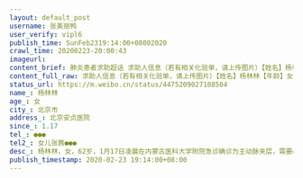 ```yaml
---
layout: default_post
username: 张美丽鸭
user_verify: vipl6
publish_time: SunFeb2319:14:00+08002020
crawl_time: 20200223-20:00:43
imageurl: 
content_brief: 肺炎患者求助超话 求助人信息（若有相关化验单，请上传图片）【姓名】杨林林【年龄】女【所在城市】北京市【所在小区、社区】北京安贞医院【患病时间】1.17【联系方式】●●●【其他紧急联系人】女儿张茜●●●【病情描述】杨林林，女，62岁，1月17日凌晨在内蒙古医科大学附院急 ...全文
content_full_raw: 求助人信息（若有相关化验单，请上传图片）【姓名】杨林林【年龄】女【所在城市】北京市【所在小区、社区】北京安贞医院【患病时间】1.17【联系方式】●●●【其他紧急联系人】女儿张茜●●●【病情描述】杨林林，女，62岁，1月17日凌晨在内蒙古医科大学附院急诊确诊为主动脉夹层，需要心脏上换血管做手术，17日中午到北京安贞医院下午四点接受手术，在ICU待到2月2日，然后在普通病房待到现在。2月6号左右医院就建议我们回当地医院，因为心脏上已经没啥问题了，就是并发症肾有点不好需要每两天血液透析一次。当时外地回呼要隔离14天，但是她透析没法耽误，所以一直在北京，没敢出院。手术到icu花费了40余万，因为疫情我们不愿给国家添麻烦，仍在北京进行床旁透析，原以为剩下的七万块钱能支撑一个多月到疫情有好转再转院，但昨天医院说已经欠了六万五了，剩下的钱不足以支撑几天。我们家是新城区的低保户，没有存款，治病全靠亲戚朋友借，真的是再借不出来了。联系了社区，社区说正常隔离14天是必须的，但人命关天，看病一定会特殊情况特殊对待，可以允许去医院看病。也联系过卫健委、疾控中心、医管科，都是不断的给我下一个电话互相推脱。联系呼市附院，附院说不会拒收病人，当地的患者是可以正常看病的，但不知道外地患者的流程，但我们不是外地患者啊，打了急诊、门诊、透析室、住院处等等电话，都没有一个确定能接收的回复。大概的说法都是，正常挂门诊，看病后看大夫说能不能住院。大夫说行就行。外地回来的具体怎么着不清楚。血液净化室说，以前在附院透析的病人现在继续透析是没有问题的，但目前不收新病人。我们也算1月17日疫情爆发前在附院看诊的病人，但这么说我们真的不敢贸然出院。疫情紧张期间不收病人可以理解，我们配合，可是2月18日国家卫建委发布规定，湖北以外医院不能一刀切，不能不收病人一关了之。家庭经济真的不足以我们在北京继续住院，但出了院就意味着我们没地方活命。从2月2日到普通病房，我在病房陪护，患者本人也没出过病房门，医院也有防护不让家属随意进出，至今我们两个人也相当于在医院病房内隔离了20天。打了一堆电话中间有一个地方我忘了是什么部门，要求我们在北京做新冠排查，也正在做，今天验了核酸，明天周一就可以拍ct，如果说火车飞机等交通方式有感染风险，我们可以直接坐救护车从病房把人接出来到附院门诊门口，最大程度的不接触他人，积极配合医院做新冠排查，北京医生说单次挂号透析也是可以的，但疫情当前，病人在路上也很折腾，我们的诉求是有医院能够收留病人，好好住院🙏🙏北京·北京安贞医院
status_url: https://m.weibo.cn/status/4475209027108504
name_: 杨林林
age_: 女
city_: 北京市
address_: 北京安贞医院
since_: 1.17
tel_: ●●●
tel2_: 女儿张茜●●●
desc_: 杨林林，女，62岁，1月17日凌晨在内蒙古医科大学附院急诊确诊为主动脉夹层，需要心脏上换血管做手术，17日中午到北京安贞医院下午四点接受手术，在ICU待到2月2日，然后在普通病房待到现在。2月6号左右医院就建议我们回当地医院，因为心脏上已经没啥问题了，就是并发症肾有点不好需要每两天血液透析一次。当时外地回呼要隔离14天，但是她透析没法耽误，所以一直在北京，没敢出院。手术到icu花费了40余万，因为疫情我们不愿给国家添麻烦，仍在北京进行床旁透析，原以为剩下的七万块钱能支撑一个多月到疫情有好转再转院，但昨天医院说已经欠了六万五了，剩下的钱不足以支撑几天。我们家是新城区的低保户，没有存款，治病全靠亲戚朋友借，真的是再借不出来了。联系了社区，社区说正常隔离14天是必须的，但人命关天，看病一定会特殊情况特殊对待，可以允许去医院看病。也联系过卫健委、疾控中心、医管科，都是不断的给我下一个电话互相推脱。联系呼市附院，附院说不会拒收病人，当地的患者是可以正常看病的，但不知道外地患者的流程，但我们不是外地患者啊，打了急诊、门诊、透析室、住院处等等电话，都没有一个确定能接收的回复。大概的说法都是，正常挂门诊，看病后看大夫说能不能住院。大夫说行就行。外地回来的具体怎么着不清楚。血液净化室说，以前在附院透析的病人现在继续透析是没有问题的，但目前不收新病人。我们也算1月17日疫情爆发前在附院看诊的病人，但这么说我们真的不敢贸然出院。疫情紧张期间不收病人可以理解，我们配合，可是2月18日国家卫建委发布规定，湖北以外医院不能一刀切，不能不收病人一关了之。家庭经济真的不足以我们在北京继续住院，但出了院就意味着我们没地方活命。从2月2日到普通病房，我在病房陪护，患者本人也没出过病房门，医院也有防护不让家属随意进出，至今我们两个人也相当于在医院病房内隔离了20天。打了一堆电话中间有一个地方我忘了是什么部门，要求我们在北京做新冠排查，也正在做，今天验了核酸，明天周一就可以拍ct，如果说火车飞机等交通方式有感染风险，我们可以直接坐救护车从病房把人接出来到附院门诊门口，最大程度的不接触他人，积极配合医院做新冠排查，北京医生说单次挂号透析也是可以的，但疫情当前，病人在路上也很折腾，我们的诉求是有医院能够收留病人，好好住院🙏🙏北京·北京安贞医院
publish_timestamp: 2020-02-23 19:14:00+08:00
---
```

